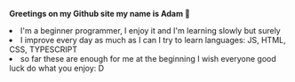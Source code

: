 <strong>Greetings on my Github site my name is Adam 👋</strong>
<bl>
<li> I'm a beginner programmer, I enjoy it and I'm learning slowly but surely</li>
<li>I improve every day as much as I can I try to learn languages: JS, HTML, CSS, TYPESCRIPT </li>
<li>so far these are enough for me at the beginning I wish everyone good luck do what you enjoy: D</li>

